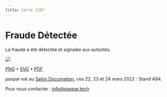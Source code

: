 ```yaml
---
title: Carte 1207
---
```


# Fraude Détectée

La fraude a été détectée et signalée aux autorités.


![](https://media.paxpar.tech/ludi/card_1207_recto.png)

[PNG](https://media.paxpar.tech/ludi/card_1207_recto.png) • [SVG](https://media.paxpar.tech/ludi/card_1207_recto.svg) • [PDF](https://media.paxpar.tech/ludi/card_1207_recto.pdf)

paxpar est au [Salon Documation](https://www.documation.fr/info_societe/527/paxpartech.html), ces 22, 23 et 24 mars 2022 : Stand A84.

Pour nous contacter : info@paxpar.tech


